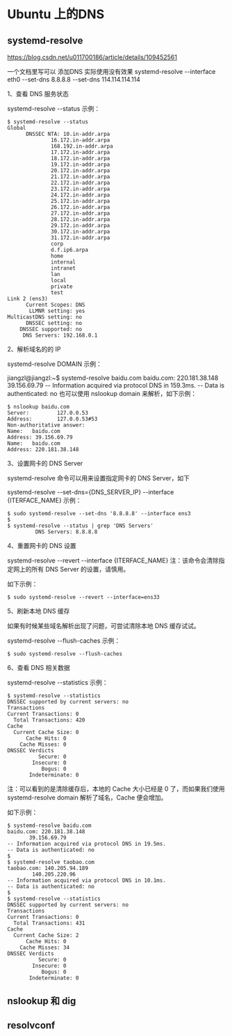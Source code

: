 Ubuntu 上的DNS
=====

## systemd-resolve 

https://blog.csdn.net/u011700186/article/details/109452561

一个文档里写可以 添加DNS
实际使用没有效果
	systemd-resolve --interface eth0 --set-dns 8.8.8.8 --set-dns 114.114.114.114


1、查看 DNS 服务状态

systemd-resolve --status
示例：
	
	$ systemd-resolve --status
	Global
		  DNSSEC NTA: 10.in-addr.arpa
			      16.172.in-addr.arpa
			      168.192.in-addr.arpa
			      17.172.in-addr.arpa
			      18.172.in-addr.arpa
			      19.172.in-addr.arpa
			      20.172.in-addr.arpa
			      21.172.in-addr.arpa
			      22.172.in-addr.arpa
			      23.172.in-addr.arpa
			      24.172.in-addr.arpa
			      25.172.in-addr.arpa
			      26.172.in-addr.arpa
			      27.172.in-addr.arpa
			      28.172.in-addr.arpa
			      29.172.in-addr.arpa
			      30.172.in-addr.arpa
			      31.172.in-addr.arpa
			      corp
			      d.f.ip6.arpa
			      home
			      internal
			      intranet
			      lan
			      local
			      private
			      test
	Link 2 (ens3)
	      Current Scopes: DNS
	       LLMNR setting: yes
	MulticastDNS setting: no
	      DNSSEC setting: no
	    DNSSEC supported: no
		 DNS Servers: 192.168.0.1

2、解析域名的的 IP

systemd-resolve DOMAIN
示例：

jiangzl@jiangzl:~$ systemd-resolve baidu.com
baidu.com: 220.181.38.148
           39.156.69.79
-- Information acquired via protocol DNS in 159.3ms.
-- Data is authenticated: no
 也可以使用 nslookup domain 来解析，如下示例：
	
	$ nslookup baidu.com          
	Server:         127.0.0.53
	Address:        127.0.0.53#53
	Non-authoritative answer:
	Name:   baidu.com
	Address: 39.156.69.79
	Name:   baidu.com
	Address: 220.181.38.148

3、设置网卡的 DNS Server

systemd-resolve 命令可以用来设置指定网卡的 DNS Server，如下

systemd-resolve --set-dns={DNS_SERVER_IP} --interface {ITERFACE_NAME}
示例：
	
	$ sudo systemd-resolve --set-dns '8.8.8.8' --interface ens3
	$ 
	$ systemd-resolve --status | grep 'DNS Servers'
	         DNS Servers: 8.8.8.8

4、重置网卡的 DNS 设置

systemd-resolve --revert --interface {ITERFACE_NAME}
注：该命令会清除指定网上的所有 DNS Server 的设置，请慎用。

如下示例：
	
	$ sudo systemd-resolve --revert --interface=ens33

5、刷新本地 DNS 缓存

如果有时候某些域名解析出现了问题，可尝试清除本地 DNS 缓存试试。

systemd-resolve --flush-caches
示例：
	
	$ sudo systemd-resolve --flush-caches

6、查看 DNS 相关数据

systemd-resolve --statistics
示例：

	$ systemd-resolve --statistics      
	DNSSEC supported by current servers: no
	Transactions
	Current Transactions: 0
	  Total Transactions: 420
	Cache
	  Current Cache Size: 0
		  Cache Hits: 0
		Cache Misses: 0
	DNSSEC Verdicts
		      Secure: 0
		    Insecure: 0
		       Bogus: 0
	       Indeterminate: 0

注：可以看到的是清除缓存后，本地的 Cache 大小已经是 0 了，而如果我们使用 systemd-resolve domain 解析了域名，Cache 便会增加。

如下示例：

	$ systemd-resolve baidu.com          
	baidu.com: 220.181.38.148
		   39.156.69.79
	-- Information acquired via protocol DNS in 19.5ms.
	-- Data is authenticated: no
	$ 
	$ systemd-resolve taobao.com         
	taobao.com: 140.205.94.189
		    140.205.220.96
	-- Information acquired via protocol DNS in 10.1ms.
	-- Data is authenticated: no
	$ 
	$ systemd-resolve --statistics       
	DNSSEC supported by current servers: no
	Transactions
	Current Transactions: 0
	  Total Transactions: 431
	Cache
	  Current Cache Size: 2
		  Cache Hits: 0
		Cache Misses: 34
	DNSSEC Verdicts
		      Secure: 0
		    Insecure: 0
		       Bogus: 0
	       Indeterminate: 0



## nslookup 和 dig


## resolvconf
